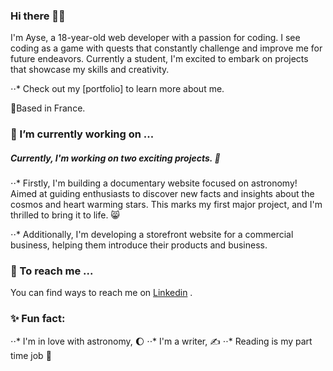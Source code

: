 ### Hi there 👋🏽

I'm Ayse, a 18-year-old web developer with a passion for coding. I see coding as a game with quests that constantly challenge and improve me for future endeavors. Currently a student, I'm excited to embark on projects that showcase my skills and creativity. 

⋅⋅* Check out my [portfolio] to learn more about me.

📍Based in France.
### 🔭 I’m currently working on ...

##### Currently, I'm working on two exciting projects. 🌠
⋅⋅* Firstly, I'm building a documentary website focused on astronomy! Aimed at guiding enthusiasts to discover new facts and insights about the cosmos and heart warming stars. This marks my first major project, and I'm thrilled to bring it to life. 😸

⋅⋅* Additionally, I'm developing a storefront website for a commercial business, helping them introduce their products and business.

### 📮 To reach me ...
You can find ways to reach me on [Linkedin](https://www.linkedin.com/in/ayse-onal-7b21622aa/) .

### ✨ Fun fact: 
⋅⋅* I'm in love with astronomy, 🌔
⋅⋅* I'm a writer, ✍️
⋅⋅* Reading is my part time job 🔖

